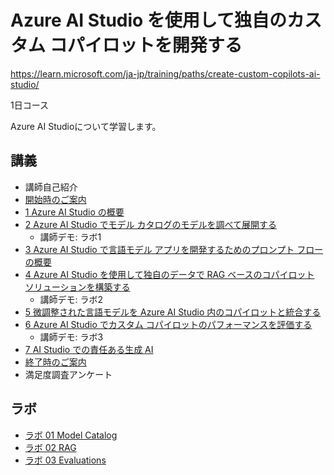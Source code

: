 # Azure AI Studio を使用して独自のカスタム コパイロットを開発する

https://learn.microsoft.com/ja-jp/training/paths/create-custom-copilots-ai-studio/

1日コース

Azure AI Studioについて学習します。

## 講義

- 講師自己紹介
- [開始時のご案内](../opening.md)
- [1 Azure AI Studio の概要](m01.md)
- [2 Azure AI Studio でモデル カタログのモデルを調べて展開する](m02.md)
  - 講師デモ: ラボ1
- [3 Azure AI Studio で言語モデル アプリを開発するためのプロンプト フローの概要](m03.md)
- [4 Azure AI Studio を使用して独自のデータで RAG ベースのコパイロット ソリューションを構築する](m04.md)
  - 講師デモ: ラボ2
- [5 微調整された言語モデルを Azure AI Studio 内のコパイロットと統合する](m05.md)
- [6 Azure AI Studio でカスタム コパイロットのパフォーマンスを評価する](m06.md)
  - 講師デモ: ラボ3
- [7 AI Studio での責任ある生成 AI](m07.md)
- [終了時のご案内](../closing-cloudslice.md)
- 満足度調査アンケート

## ラボ

- [ラボ 01 Model Catalog](lab01.md)
- [ラボ 02 RAG](lab02.md)
- [ラボ 03 Evaluations](lab03.md)